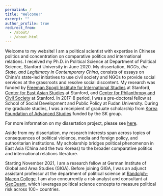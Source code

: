 ```yaml
---
permalink: /
title: "Welcome!"
excerpt: ""
author_profile: true
redirect_from:
  - /about/
  - /about.html
---
```


Welcome to my website! I am a political scientist with expertise in Chinese politics and concentration on comparative politics and international relations. I received my Ph.D. in Political Science at Department of Political Science, Stanford University in June 2020. My dissertation, *NGOs, the State, and Legitimacy in Contemporary China*, consists of essays on China's state-led initiatives to use civil society and NGOs to provide social services at the grassroots and resolve social discontent. My research was funded by [Freeman Spogli Institute for International Studies](https://fsi.stanford.edu/) at Stanford, [Center for East Asian Studies](https://ceas.stanford.edu/) at Stanford, and [Center for Philanthropy and Civil Society](https://pacscenter.stanford.edu/) at Stanford. In 2017-8 period, I was a pre-doctoral fellow at School of Social Development and Public Policy at Fudan University. During my graduate studies, I was a receipient of graduate scholarship from [Korea Foundation of Advanced Studies](http://www.kfas.or.kr/) funded by the SK group.

For more information on my dissertation project, please see [here](/dissertation/).

Aside from my dissertation, my research interests span across topics of consequences of political violence, media and foreign policy, and authoritarian institutions. My scholarship bridges political phenomenon in East Asia (China and the two Koreas) to the broader comparative politics and international relations literature.

Starting November 2021, I am a research fellow at German Institute of Global and Area Studies (GIGA). Before joining GIGA, I was an adjunct assistant professor at the department of political science at [Randolph-Macon College](https://www.rmc.edu/). I am also concurrently a risk analyst and consultant at [GeoQuant](https://geoquant.com/), which leverages political science concepts to measure political risk across 100+ countries.
